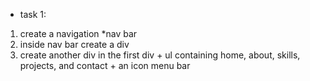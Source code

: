 - task 1: 

1. create a navigation *nav bar 
2. inside nav bar create a div
3. create another div in  the first div + ul containing home, about, skills, projects, and contact + an icon menu bar
